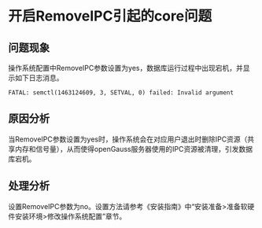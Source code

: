 # 开启RemoveIPC引起的core问题<a name="ZH-CN_TOPIC_0289900135"></a>

## 问题现象<a name="zh-cn_topic_0283136554_section54529241124"></a>

操作系统配置中RemoveIPC参数设置为yes，数据库运行过程中出现宕机，并显示如下日志消息。

```
FATAL: semctl(1463124609, 3, SETVAL, 0) failed: Invalid argument
```

## 原因分析<a name="zh-cn_topic_0283136554_section444545621213"></a>

当RemoveIPC参数设置为yes时，操作系统会在对应用户退出时删除IPC资源（共享内存和信号量），从而使得openGauss服务器使用的IPC资源被清理，引发数据库宕机。

## 处理分析<a name="zh-cn_topic_0283136554_section10754612151312"></a>

设置RemoveIPC参数为no。设置方法请参考《安装指南》中“安装准备\>准备软硬件安装环境\>修改操作系统配置”章节。

